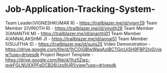 # Job-Application-Tracking-System-
Team Leader(VIGNESHKUMAR R) - https://trailblazer.me/id/vignr29
Team Member 2(VINOTH R) - https://trailblazer.me/id/vinoth28
Team Member 3(ANANTHI M) - https://trailblazer.me/id/ananthi01
Team Member 4(ANNALAKSHMI J) - https://trailblazer.me/id/annaj51
Team Member 5(SUJITHA S) - https://trailblazer.me/id/sujis25
Video Demonstration - https://drive.google.com/file/d/1hCOjGBlwWaqAziBCTGicUiSH9FBP2lv0/view?usp=drivesdk
Project Report Template -https://drive.google.com/file/d/1hz5Zwz-qykFGLNUXXPFqDCB26Uzs9UR1/view?usp=drivesdk 
